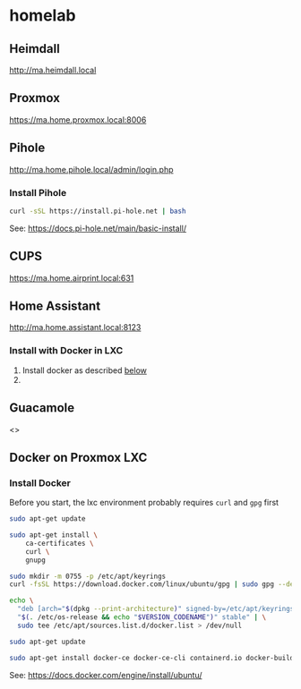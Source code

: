 # homelab

## Heimdall

<http://ma.heimdall.local>

## Proxmox

<https://ma.home.proxmox.local:8006>

## Pihole

<http://ma.home.pihole.local/admin/login.php>

### Install Pihole

```sh
curl -sSL https://install.pi-hole.net | bash
```

See: <https://docs.pi-hole.net/main/basic-install/>

## CUPS

<https://ma.home.airprint.local:631>

## Home Assistant

<http://ma.home.assistant.local:8123>

### Install with Docker in LXC

1. Install docker as described [below](#Docker-on-Proxmox-LXC)
2. 

## Guacamole

<>

## Docker on Proxmox LXC

### Install Docker

Before you start, the lxc environment probably requires `curl` and `gpg` first

```sh
sudo apt-get update
```

```sh
sudo apt-get install \
    ca-certificates \
    curl \
    gnupg
```

```sh
sudo mkdir -m 0755 -p /etc/apt/keyrings
curl -fsSL https://download.docker.com/linux/ubuntu/gpg | sudo gpg --dearmor -o /etc/apt/keyrings/docker.gpg
```

```sh
echo \
  "deb [arch="$(dpkg --print-architecture)" signed-by=/etc/apt/keyrings/docker.gpg] https://download.docker.com/linux/ubuntu \
  "$(. /etc/os-release && echo "$VERSION_CODENAME")" stable" | \
  sudo tee /etc/apt/sources.list.d/docker.list > /dev/null
```

```sh
sudo apt-get update
```

```sh
sudo apt-get install docker-ce docker-ce-cli containerd.io docker-buildx-plugin docker-compose-plugin
```

See: <https://docs.docker.com/engine/install/ubuntu/>
